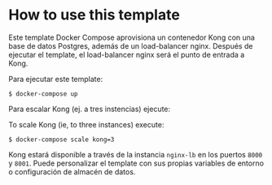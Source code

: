 # How to use this template

Este template Docker Compose aprovisiona un contenedor Kong con una base de datos Postgres, además de un load-balancer nginx. Después de ejecutar el template, el load-balancer nginx será el punto de entrada a Kong.

Para ejecutar este template:

```shell
$ docker-compose up
```
Para escalar Kong (ej. a tres instencias) ejecute:

To scale Kong (ie, to three instances) execute:

```shell
$ docker-compose scale kong=3
```
Kong estará disponible a través de la instancia `nginx-lb` en los puertos `8000` y `8001`. Puede personalizar el template con sus propias variables de entorno o configuración de almacén de datos.
